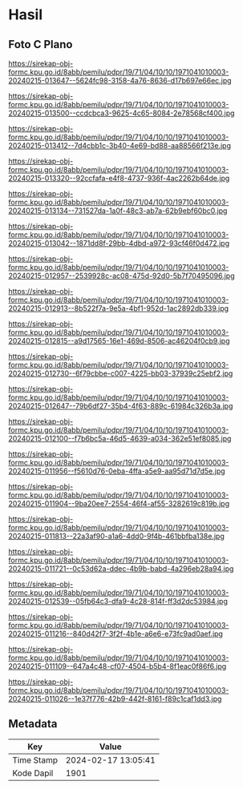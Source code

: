 # Hasil

## Foto C Plano

https://sirekap-obj-formc.kpu.go.id/8abb/pemilu/pdpr/19/71/04/10/10/1971041010003-20240215-013647--5624fc98-3158-4a76-8636-d17b697e66ec.jpg

https://sirekap-obj-formc.kpu.go.id/8abb/pemilu/pdpr/19/71/04/10/10/1971041010003-20240215-013500--ccdcbca3-9625-4c65-8084-2e78568cf400.jpg

https://sirekap-obj-formc.kpu.go.id/8abb/pemilu/pdpr/19/71/04/10/10/1971041010003-20240215-013412--7d4cbb1c-3b40-4e69-bd88-aa88566f213e.jpg

https://sirekap-obj-formc.kpu.go.id/8abb/pemilu/pdpr/19/71/04/10/10/1971041010003-20240215-013320--92ccfafa-e4f8-4737-936f-4ac2262b64de.jpg

https://sirekap-obj-formc.kpu.go.id/8abb/pemilu/pdpr/19/71/04/10/10/1971041010003-20240215-013134--731527da-1a0f-48c3-ab7a-62b9ebf60bc0.jpg

https://sirekap-obj-formc.kpu.go.id/8abb/pemilu/pdpr/19/71/04/10/10/1971041010003-20240215-013042--1871dd8f-29bb-4dbd-a972-93cf46f0d472.jpg

https://sirekap-obj-formc.kpu.go.id/8abb/pemilu/pdpr/19/71/04/10/10/1971041010003-20240215-012957--2539928c-ac08-475d-92d0-5b7f70495096.jpg

https://sirekap-obj-formc.kpu.go.id/8abb/pemilu/pdpr/19/71/04/10/10/1971041010003-20240215-012913--8b522f7a-9e5a-4bf1-952d-1ac2892db339.jpg

https://sirekap-obj-formc.kpu.go.id/8abb/pemilu/pdpr/19/71/04/10/10/1971041010003-20240215-012815--a9d17565-16e1-469d-8506-ac46204f0cb9.jpg

https://sirekap-obj-formc.kpu.go.id/8abb/pemilu/pdpr/19/71/04/10/10/1971041010003-20240215-012730--6f79cbbe-c007-4225-bb03-37939c25ebf2.jpg

https://sirekap-obj-formc.kpu.go.id/8abb/pemilu/pdpr/19/71/04/10/10/1971041010003-20240215-012647--79b6df27-35b4-4f63-889c-61984c326b3a.jpg

https://sirekap-obj-formc.kpu.go.id/8abb/pemilu/pdpr/19/71/04/10/10/1971041010003-20240215-012100--f7b6bc5a-46d5-4639-a034-362e51ef8085.jpg

https://sirekap-obj-formc.kpu.go.id/8abb/pemilu/pdpr/19/71/04/10/10/1971041010003-20240215-011956--f5610d76-0eba-4ffa-a5e9-aa95d71d7d5e.jpg

https://sirekap-obj-formc.kpu.go.id/8abb/pemilu/pdpr/19/71/04/10/10/1971041010003-20240215-011904--9ba20ee7-2554-46f4-af55-3282619c819b.jpg

https://sirekap-obj-formc.kpu.go.id/8abb/pemilu/pdpr/19/71/04/10/10/1971041010003-20240215-011813--22a3af90-a1a6-4dd0-9f4b-461bbfba138e.jpg

https://sirekap-obj-formc.kpu.go.id/8abb/pemilu/pdpr/19/71/04/10/10/1971041010003-20240215-011721--0c53d62a-ddec-4b9b-babd-4a296eb28a94.jpg

https://sirekap-obj-formc.kpu.go.id/8abb/pemilu/pdpr/19/71/04/10/10/1971041010003-20240215-012539--05fb64c3-dfa9-4c28-814f-ff3d2dc53984.jpg

https://sirekap-obj-formc.kpu.go.id/8abb/pemilu/pdpr/19/71/04/10/10/1971041010003-20240215-011216--840d42f7-3f2f-4b1e-a6e6-e73fc9ad0aef.jpg

https://sirekap-obj-formc.kpu.go.id/8abb/pemilu/pdpr/19/71/04/10/10/1971041010003-20240215-011109--647a4c48-cf07-4504-b5b4-8f1eac0f86f6.jpg

https://sirekap-obj-formc.kpu.go.id/8abb/pemilu/pdpr/19/71/04/10/10/1971041010003-20240215-011026--1e37f776-42b9-442f-8161-f89c1caf1dd3.jpg


## Metadata

| Key        | Value               |
| ---------- | ------------------- |
| Time Stamp | 2024-02-17 13:05:41 |
| Kode Dapil | 1901                |



